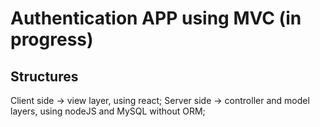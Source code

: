 # Authentication APP using MVC (in progress)

## Structures

Client side -> view layer, using react;
Server side -> controller and model layers, using nodeJS and MySQL without ORM; 